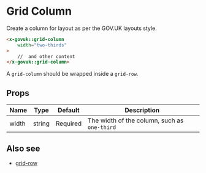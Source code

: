 # Grid Column

Create a column for layout as per the GOV.UK layouts style.

```html
<x-govuk::grid-column
    width="two-thirds"
>
    //  and other content
</x-govuk::grid-column>
```

A `grid-column` should be wrapped inside a `grid-row`.

## Props

| Name  | Type   | Default  | Description |
| ----- | ------ | -------- | ----------- |
| width | string | Required | The width of the column, such as `one-third` |

## Also see

* [grid-row](grid-row.md)
